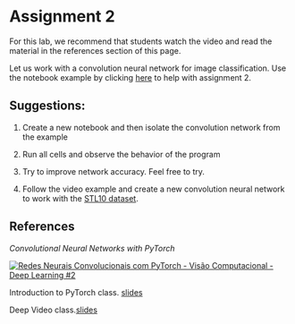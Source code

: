# Assignment 2

For this lab, we recommend that students watch the video and read the material in the references section of this page.

Let us work with a convolution neural network for image classification. Use the notebook example by clicking <a href="https://colab.research.google.com/github/pgdinamica/deeplearning/blob/main/notebooks/RedesConvolucionais.ipynb" target="_blank">here</a> to help with assignment 2.

## Suggestions:

1. Create a new notebook and then isolate the convolution network from the example

2. Run all cells and observe the behavior of the program

3. Try to improve network accuracy. Feel free to try.

4. Follow the video example and create a new convolution neural network to work with the <a href="https://pytorch.org/vision/stable/datasets.html" target="_blank">STL10 dataset</a>.

## **References**

*Convolutional Neural Networks with PyTorch*

[![Redes Neurais Convolucionais com PyTorch - Visão Computacional - Deep Learning #2](https://img.youtube.com/vi/doT7koXt9vw/0.jpg)](https://www.youtube.com/embed/doT7koXt9vw)



 Introduction to PyTorch class. <a href="https://slides.com/danielyukimura/deck-493038" target="_blank">slides</a>

 Deep Video class.<a href="https://slides.com/danielyukimura/deep-video" target="_blank">slides</a>

